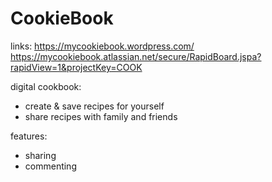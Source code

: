 # CookieBook
links:
https://mycookiebook.wordpress.com/
https://mycookiebook.atlassian.net/secure/RapidBoard.jspa?rapidView=1&projectKey=COOK

digital cookbook: 
- create & save recipes for yourself
- share recipes with family and friends

features:
- sharing
- commenting
